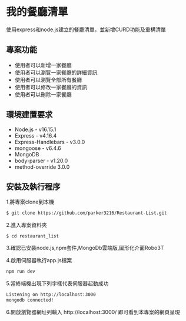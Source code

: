 # 我的餐廳清單
使用express和node.js建立的餐廳清單，並新增CURD功能及重構清單

## 專案功能
- 使用者可以新增一家餐廳
- 使用者可以瀏覽一家餐廳的詳細資訊
- 使用者可以瀏覽全部所有餐廳
- 使用者可以修改一家餐廳的資訊
- 使用者可以刪除一家餐廳

## 環境建置要求
- Node.js - v16.15.1
- Express - v4.16.4
- Express-Handlebars - v3.0.0
- mongoose - v6.4.6
- MongoDB
- body-parser - v1.20.0
- method-override 3.0.0

## 安裝及執行程序
1.將專案clone到本機
   ```bash
$ git clone https://github.com/parker3216/Restaurant-List.git
   ```
2.進入專案資料夾
   ```
$ cd restaurant_list
   ```
3.確認已安裝node.js,npm套件,MongoDb雲端版,圖形化介面Robo3T

4.啟用伺服器執行app.js檔案
   ```bash
   npm run dev
   ```
   
5.當終端機出現下列字樣代表伺服器起動成功
```bash
Listening on http://localhost:3000
mongodb connected!
 ```

6.開啟瀏覽器網址列輸入 http://localhost:3000/ 即可看到本專案的網頁呈現



